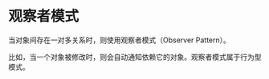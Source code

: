 

# 观察者模式

当对象间存在一对多关系时，则使用观察者模式（Observer Pattern）。

比如，当一个对象被修改时，则会自动通知依赖它的对象。观察者模式属于行为型模式。














































